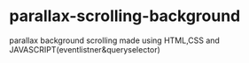 # parallax-scrolling-background
parallax background scrolling made using HTML,CSS and JAVASCRIPT(eventlistner&amp;queryselector)
